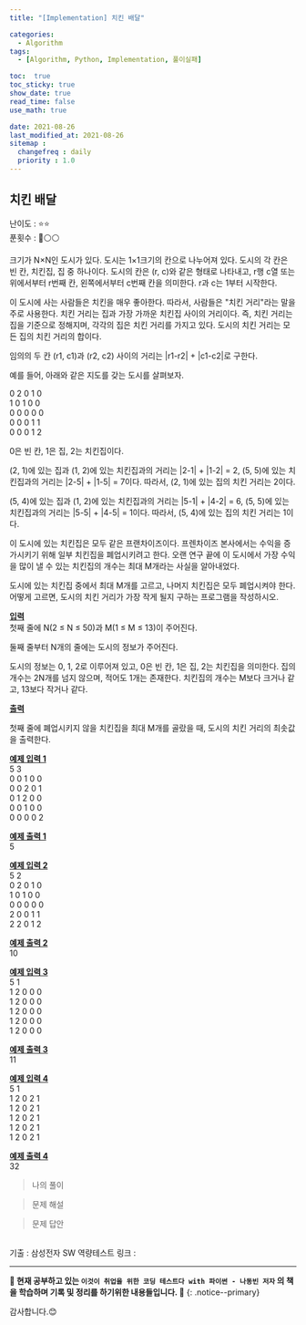 ```yaml
---
title: "[Implementation] 치킨 배달"

categories:
  - Algorithm
tags:
  - [Algorithm, Python, Implementation, 풀이실패]

toc:  true
toc_sticky: true
show_date: true
read_time: false
use_math: true

date: 2021-08-26
last_modified_at: 2021-08-26
sitemap :
  changefreq : daily
  priority : 1.0
---
```


## 치킨 배달  

난이도 : ⭐⭐  
푼횟수 : 🔴⚪⚪  

크기가 N×N인 도시가 있다. 도시는 1×1크기의 칸으로 나누어져 있다. 도시의 각 칸은 빈 칸, 치킨집, 집 중 하나이다. 도시의 칸은 (r, c)와 같은 형태로 나타내고, r행 c열 또는 위에서부터 r번째 칸, 왼쪽에서부터 c번째 칸을 의미한다. r과 c는 1부터 시작한다.  

이 도시에 사는 사람들은 치킨을 매우 좋아한다. 따라서, 사람들은 "치킨 거리"라는 말을 주로 사용한다. 치킨 거리는 집과 가장 가까운 치킨집 사이의 거리이다. 즉, 치킨 거리는 집을 기준으로 정해지며, 각각의 집은 치킨 거리를 가지고 있다. 도시의 치킨 거리는 모든 집의 치킨 거리의 합이다.  

임의의 두 칸 (r1, c1)과 (r2, c2) 사이의 거리는 |r1-r2| + |c1-c2|로 구한다.  

예를 들어, 아래와 같은 지도를 갖는 도시를 살펴보자.  

0 2 0 1 0  
1 0 1 0 0  
0 0 0 0 0  
0 0 0 1 1  
0 0 0 1 2  

0은 빈 칸, 1은 집, 2는 치킨집이다.  

(2, 1)에 있는 집과 (1, 2)에 있는 치킨집과의 거리는 |2-1| + |1-2| = 2, (5, 5)에 있는 치킨집과의 거리는 |2-5| + |1-5| = 7이다. 따라서, (2, 1)에 있는 집의 치킨 거리는 2이다.  

(5, 4)에 있는 집과 (1, 2)에 있는 치킨집과의 거리는 |5-1| + |4-2| = 6, (5, 5)에 있는 치킨집과의 거리는 |5-5| + |4-5| = 1이다. 따라서, (5, 4)에 있는 집의 치킨 거리는 1이다.  

이 도시에 있는 치킨집은 모두 같은 프랜차이즈이다. 프렌차이즈 본사에서는 수익을 증가시키기 위해 일부 치킨집을 폐업시키려고 한다. 오랜 연구 끝에 이 도시에서 가장 수익을 많이 낼 수 있는  치킨집의 개수는 최대 M개라는 사실을 알아내었다.  

도시에 있는 치킨집 중에서 최대 M개를 고르고, 나머지 치킨집은 모두 폐업시켜야 한다. 어떻게 고르면, 도시의 치킨 거리가 가장 작게 될지 구하는 프로그램을 작성하시오.  

**<u>입력</u>**  
첫째 줄에 N(2 ≤ N ≤ 50)과 M(1 ≤ M ≤ 13)이 주어진다.  

둘째 줄부터 N개의 줄에는 도시의 정보가 주어진다.  

도시의 정보는 0, 1, 2로 이루어져 있고, 0은 빈 칸, 1은 집, 2는 치킨집을 의미한다. 집의 개수는 2N개를 넘지 않으며, 적어도 1개는 존재한다. 치킨집의 개수는 M보다 크거나 같고, 13보다 작거나 같다.  

**<u>출력</u>**  

첫째 줄에 폐업시키지 않을 치킨집을 최대 M개를 골랐을 때, 도시의 치킨 거리의 최솟값을 출력한다.  

**<u>예제 입력 1</u>**  
5 3  
0 0 1 0 0  
0 0 2 0 1  
0 1 2 0 0  
0 0 1 0 0  
0 0 0 0 2  

**<u>예제 출력 1</u>**  
5  

**<u>예제 입력 2</u>**  
5 2  
0 2 0 1 0  
1 0 1 0 0  
0 0 0 0 0  
2 0 0 1 1  
2 2 0 1 2  

**<u>예제 출력 2</u>**  
10  

**<u>예제 입력 3</u>**  
5 1  
1 2 0 0 0  
1 2 0 0 0  
1 2 0 0 0  
1 2 0 0 0  
1 2 0 0 0  

**<u>예제 출력 3</u>**  
11  

**<u>예제 입력 4</u>**  
5 1  
1 2 0 2 1  
1 2 0 2 1  
1 2 0 2 1  
1 2 0 2 1  
1 2 0 2 1  

**<u>예제 출력 4</u>**  
32  

> 나의 풀이  

> 문제 해설  

> 문제 답안  


<br>
기출 : 삼성전자 SW 역량테스트  
링크 : <https://www.acmicpc.net/problem/15686>  

---
**🐢 현재 공부하고 있는 `이것이 취업을 위한 코딩 테스트다 with 파이썬 - 나동빈 저자` 의 책을 학습하며 기록 및 정리를 하기위한 내용들입니다. 🐢**
{: .notice--primary}

감사합니다.😊
